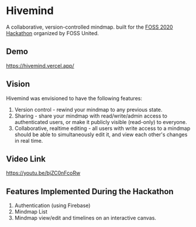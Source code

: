 # Hivemind
A collaborative, version-controlled mindmap. built for the [FOSS 2020 Hackathon](https://fossunited.org/hackathon) organized by FOSS United.

## Demo
https://hivemind.vercel.app/

## Vision
Hivemind was envisioned to have the following features:

1. Version control - rewind your mindmap to any previous state.
2. Sharing - share your mindmap with read/write/admin access to authenticated users, or make it publicly visible (read-only) to everyone.
3. Collaborative, realtime editing - all users with write access to a mindmap should be able to simultaneously edit it, and view each other's changes in real time.

## Video Link
https://youtu.be/bjZC0nFcoRw

## Features Implemented During the Hackathon

1. Authentication (using Firebase)
2. Mindmap List
3. Mindmap view/edit and timelines on an interactive canvas.
